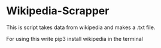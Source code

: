 # Wikipedia-Scrapper
This is script takes data from wikipedia and makes a .txt file.

For using this write pip3 install wikipedia in the terminal
